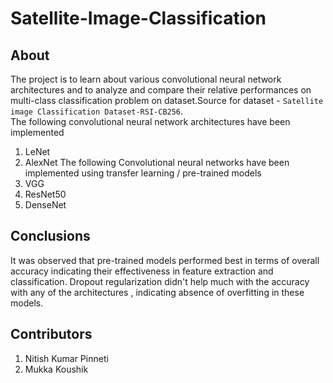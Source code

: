 # Satellite-Image-Classification
## About
The project is to learn about various convolutional neural network architectures and to analyze and compare their relative performances on multi-class classification problem on dataset.Source for dataset - 
`Satellite image Classification Dataset-RSI-CB256​`.  
The following convolutional neural network architectures have been implemented
1. LeNet
2. AlexNet
The following Convolutional neural networks have been implemented using transfer learning / pre-trained models
1. VGG
2. ResNet50
3. DenseNet

## Conclusions
It was observed that pre-trained models performed best in terms of overall accuracy indicating their effectiveness in feature extraction and classification.​ Dropout regularization didn't help much with the accuracy with any of the architectures , indicating absence of overfitting in these models.

## Contributors
1. Nitish Kumar Pinneti
2. Mukka Koushik
